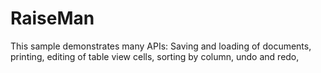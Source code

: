 RaiseMan
========

This sample demonstrates many APIs: Saving and loading of documents, printing, editing of table view cells, sorting by column, undo and redo, 

